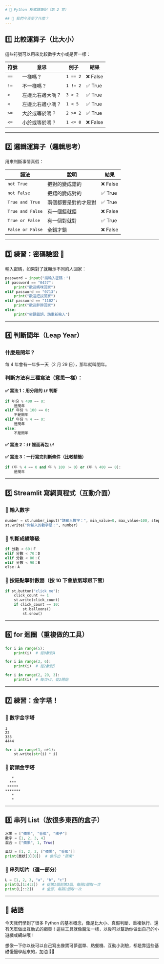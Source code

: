 ```yaml
---
# 🐍 Python 程式課筆記（第 2 堂）

## 🧠 我們今天學了什麼？
---
```


## 1️⃣ 比較運算子（比大小）

這些符號可以用來比較數字大小或是否一樣：

| 符號 | 意思             | 例子     | 結果     |
| ---- | ---------------- | -------- | -------- |
| `==` | 一樣嗎？         | `1 == 2` | ❌ False |
| `!=` | 不一樣嗎？       | `1 != 2` | ✅ True  |
| `>`  | 左邊比右邊大嗎？ | `3 > 2`  | ✅ True  |
| `<`  | 左邊比右邊小嗎？ | `1 < 5`  | ✅ True  |
| `>=` | 大於或等於嗎？   | `2 >= 2` | ✅ True  |
| `<=` | 小於或等於嗎？   | `1 <= 0` | ❌ False |

---

## 2️⃣ 邏輯運算子（邏輯思考）

用來判斷事情真假：

| 語法             | 說明                 | 結果     |
| ---------------- | -------------------- | -------- |
| `not True`       | 把對的變成錯的       | ❌ False |
| `not False`      | 把錯的變成對的       | ✅ True  |
| `True and True`  | 兩個都要是對的才是對 | ✅ True  |
| `True and False` | 有一個錯就錯         | ❌ False |
| `True or False`  | 有一個對就對         | ✅ True  |
| `False or False` | 全錯才錯             | ❌ False |

---

## 3️⃣ 練習：密碼驗證 🔐

輸入密碼，如果對了就顯示不同的人回家：

```python
password = input("請輸入密碼：")
if password == "0427":
    print("歡迎媽咪回家")
elif password == "0713":
    print("歡迎把拔回家")
elif password == "1102":
    print("歡迎胖胖回家")
else:
    print("密碼錯誤，請重新輸入")
```

---

## 4️⃣ 判斷閏年（Leap Year）

### 什麼是閏年？

每 4 年會有一年多一天（2 月 29 日），那年就叫閏年。

### 判斷方法有三種寫法（意思一樣）：

#### ✅ 寫法 1：用分段的 `if` 判斷

```python
if 年份 % 400 == 0:
    是閏年
elif 年份 % 100 == 0:
    不是閏年
elif 年份 % 4 == 0:
    是閏年
else:
    不是閏年
```

#### ✅ 寫法 2：`if` 裡面再包 `if`

#### ✅ 寫法 3：一行寫完判斷條件（比較精簡）

```python
if (年 % 4 == 0 and 年 % 100 != 0) or (年 % 400 == 0):
    是閏年
```

---

## 5️⃣ Streamlit 寫網頁程式（互動介面）

### 📌 輸入數字

```python
number = st.number_input("請輸入數字：", min_value=0, max_value=100, step=2)
st.write("你輸入的數字是：", number)
```

### 📌 判斷成績等級

```python
if 分數 < 60：F
elif 分數 < 70：D
elif 分數 < 80：C
elif 分數 < 90：B
else：A
```

### 📌 按鈕點擊計數器（按 10 下會放氣球跟下雪）

```python
if st.button("click me"):
    click_count += 1
    st.write(click_count)
    if click_count == 10:
        st.balloons()
        st.snow()
```

---

## 6️⃣ for 迴圈（重複做的工具）

```python
for i in range(5):
    print(i)  # 從0數到4

for i in range(2, 6):
    print(i)  # 從2數到5

for i in range(2, 20, 3):
    print(i)  # 每次+3，從2開始
```

---

## 7️⃣ 練習：金字塔！

### 📌 數字金字塔

```
1
22
333
4444
```

```python
for i in range(1, n+1):
    st.write(str(i) * i)
```

### 📌 箭頭金字塔

```
   *
  ***
 *****
*******
   *
   *
```

---

## 8️⃣ 串列 List（放很多東西的盒子）

```python
水果 = ["蘋果", "香蕉", "橘子"]
數字 = [1, 2, 3, 4]
混合 = ["蘋果", 1, True]

巢狀 = [1, 2, 3, ["蘋果", "香蕉"]]
print(巢狀[3][0])  # 會印出 "蘋果"
```

### 📌 串列切片（選一部分）

```python
L = [1, 2, 3, "a", "b", "c"]
print(L[1:4:2])  # 從第1個到第3個，每隔1個取一次
print(L[::2])    # 全部，每隔1個取一次
```

---

## 🎉 結語

今天我們學到了很多 Python 的基本概念，像是比大小、真假判斷、重複執行、還有怎麼做出互動式的網頁！這些工具就像魔法一樣，以後可以幫助你做出自己的小遊戲或網站哦！

想像一下你以後可以自己寫出像寶可夢選單、點餐機、互動小測驗，都是靠這些基礎慢慢學起來的，加油 💪✨

---
